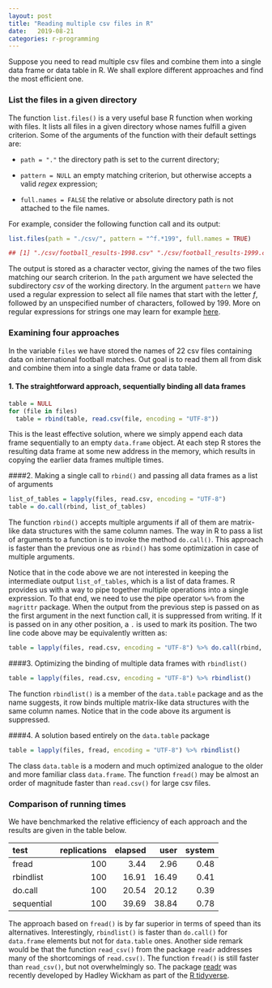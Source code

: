 ```yaml
---
layout: post
title: "Reading multiple csv files in R"
date:   2019-08-21
categories: r-programming
---
```


Suppose you need to read multiple csv files and combine them into a single data frame or data table in R. We shall explore different approaches and find the most efficient one.

### List the files in a given directory

The function `list.files()` is a very useful base R function when working with files. It lists all files in a given directory whose names fulfill a given criterion. Some of the arguments of the function with their default settings are:

  * `path = "."` the directory path is set to the current directory;
  
  * `pattern = NULL` an empty matching criterion, but otherwise accepts a valid *regex* expression;
  
  * `full.names = FALSE` the relative or absolute directory path is not attached to the file names. 

For example, consider the following function call and its output:


```r
list.files(path = "./csv/", pattern = "^f.*199", full.names = TRUE) 

## [1] "./csv/football_results-1998.csv" "./csv/football_results-1999.csv"
```

The output is stored as a character vector, giving the names of the two files matching our search criterion. In the `path` argument we have selected the subdirectory *csv* of the working directory. In the argument `pattern` we have used a regular expression to select all file names that start with the letter *f*, followed by an unspecified number of characters, followed by 199. More on regular expressions for strings one may learn for example [here](https://www.regular-expressions.info/index.html). 

### Examining four approaches

In the variable `files` we have stored the names of 22 csv files containing data on international football matches. Out goal is to read them all from disk and combine them into a single data frame or data table.

#### 1. The straightforward approach, sequentially binding all data frames

```r
table = NULL
for (file in files)
  table = rbind(table, read.csv(file, encoding = "UTF-8"))
```
This is the least effective solution, where we simply append each data frame sequentially to an empty `data.frame` object. At each step R stores the resulting data frame at some new address in the memory, which results in copying the earlier data frames multiple times.


####2. Making a single call to `rbind()` and passing all data frames as a list of arguments
  


```r
list_of_tables = lapply(files, read.csv, encoding = "UTF-8")
table = do.call(rbind, list_of_tables)
```

The function `rbind()` accepts multiple arguments if all of them are matrix-like data structures with the same column names. The way in R to pass a list of arguments to a function is to invoke the method `do.call()`. This approach is faster than the previous one as `rbind()` has some optimization in case of multiple arguments.

Notice that in the code above we are not interested in keeping the intermediate output `list_of_tables`, which is a list of data frames. R provides us with a way to pipe together multiple operations into a single expression. To that end, we need to use the pipe operator `%>%` from the `magrittr` package. When the output from the previous step is passed on as the first argument in the next function call, it is suppressed from writing. If it is passed on in any other position, a `.` is used to mark its position. The two line code above may be equivalently written as:


```r
table = lapply(files, read.csv, encoding = "UTF-8") %>% do.call(rbind, .)
```


####3. Optimizing the binding of multiple data frames with `rbindlist()`
  

```r
table = lapply(files, read.csv, encoding = "UTF-8") %>% rbindlist()
```

The function `rbindlist()` is a member of the `data.table` package and as the name suggests, it row binds multiple matrix-like data structures with the same column names. Notice that in the code above its argument is suppressed.

####4. A solution based entirely on the `data.table` package

```r
table = lapply(files, fread, encoding = "UTF-8") %>% rbindlist()
```

The class `data.table` is a modern and much optimized analogue to the older and more familiar class `data.frame`. The function `fread()` may be almost an order of magnitude faster than `read.csv()` for large csv files.


### Comparison of running times

We have benchmarked the relative efficiency of each approach and the results are given in the table below.

<table class="table" style="margin-left: auto; margin-right: auto;">
 <thead>
  <tr>
   <th style="text-align:left;"> test </th>
   <th style="text-align:right;"> replications </th>
   <th style="text-align:right;"> elapsed </th>
   <th style="text-align:right;"> user </th>
   <th style="text-align:right;"> system </th>
  </tr>
 </thead>
<tbody>
  <tr>
   <td style="text-align:left;"> fread </td>
   <td style="text-align:right;"> 100 </td>
   <td style="text-align:right;"> 3.44 </td>
   <td style="text-align:right;"> 2.96 </td>
   <td style="text-align:right;"> 0.48 </td>
  </tr>
  <tr>
   <td style="text-align:left;"> rbindlist </td>
   <td style="text-align:right;"> 100 </td>
   <td style="text-align:right;"> 16.91 </td>
   <td style="text-align:right;"> 16.49 </td>
   <td style="text-align:right;"> 0.41 </td>
  </tr>
  <tr>
   <td style="text-align:left;"> do.call </td>
   <td style="text-align:right;"> 100 </td>
   <td style="text-align:right;"> 20.54 </td>
   <td style="text-align:right;"> 20.12 </td>
   <td style="text-align:right;"> 0.39 </td>
  </tr>
  <tr>
   <td style="text-align:left;"> sequential </td>
   <td style="text-align:right;"> 100 </td>
   <td style="text-align:right;"> 39.69 </td>
   <td style="text-align:right;"> 38.84 </td>
   <td style="text-align:right;"> 0.78 </td>
  </tr>
</tbody>
</table>

The approach based on `fread()` is by far superior in terms of speed than its alternatives. Interestingly, `rbindlist()` is faster than `do.call()` for `data.frame` elements but not for `data.table` ones. Another side remark would be that the function `read_csv()` from the package `readr` addresses many of the shortcomings of `read.csv()`. The function `fread()` is still faster than `read_csv()`, but not overwhelmingly so. The package [readr](https://github.com/tidyverse/readr) was recently developed by Hadley Wickham as part of the [R tidyverse](https://www.tidyverse.org/packages/).
